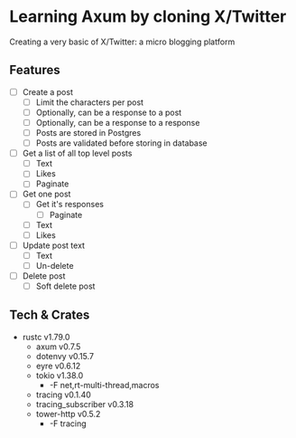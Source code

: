 # Learning Axum by cloning X/Twitter

Creating a very basic of X/Twitter: a micro blogging platform

## Features

- [ ] Create a post
    - [ ] Limit the characters per post
    - [ ] Optionally, can be a response to a post
    - [ ] Optionally, can be a response to a response
    - [ ] Posts are stored in Postgres
    - [ ] Posts are validated before storing in database
- [ ] Get a list of all top level posts
    - [ ] Text
    - [ ] Likes
    - [ ] Paginate
- [ ] Get one post
    - [ ] Get it's responses
        - [ ] Paginate
    - [ ] Text
    - [ ] Likes
- [ ] Update post text
    - [ ] Text
    - [ ] Un-delete
- [ ] Delete post
    - [ ] Soft delete post

## Tech & Crates

- rustc v1.79.0
    - axum v0.7.5
    - dotenvy v0.15.7
    - eyre v0.6.12
    - tokio v1.38.0
        - -F net,rt-multi-thread,macros
    - tracing v0.1.40
    - tracing_subscriber v0.3.18
    - tower-http v0.5.2
        - -F tracing
